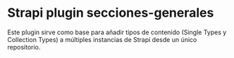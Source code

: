 # Strapi plugin secciones-generales

Este plugin sirve como base para añadir tipos de contenido (Single Types y Collection Types) a múltiples instancias de Strapi desde un único repositorio.